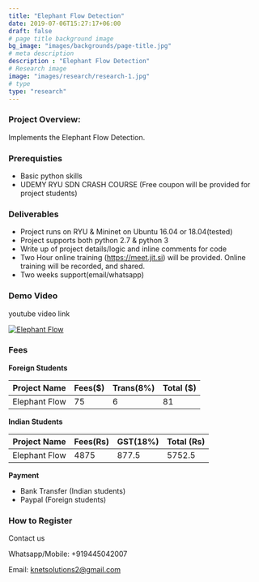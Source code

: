 ```yaml
---
title: "Elephant Flow Detection"
date: 2019-07-06T15:27:17+06:00
draft: false
# page title background image
bg_image: "images/backgrounds/page-title.jpg"
# meta description
description : "Elephant Flow Detection"
# Research image
image: "images/research/research-1.jpg"
# type
type: "research"
---
```



### Project Overview:

Implements the Elephant Flow Detection.

### Prerequisties

* Basic python skills
* UDEMY RYU SDN CRASH COURSE (Free coupon will be provided for project students)

### Deliverables	
* Project runs on RYU & Mininet on Ubuntu 16.04 or 18.04(tested)
* Project supports both python 2.7 & python 3
* Write up of project details/logic  and inline comments for code
* Two Hour online training (https://meet.jit.si) will be provided. Online training will be recorded, and  shared.
* Two weeks support(email/whatsapp)


### Demo Video

youtube video link

[![Elephant Flow ](https://img.youtube.com/vi/Fmg3ti9F7E0/0.jpg)](https://youtu.be/Fmg3ti9F7E0 "Elephant Flow ")




### Fees

**Foreign Students**

| Project Name         | Fees($) | Trans(8%) | Total ($)|
|----------------------|---------|-----------|-----------|
|Elephant Flow      | 75     |   6      | 81       |


**Indian Students**

| Project Name         | Fees(Rs) | GST(18%) | Total (Rs)|
|----------------------|---------|-----------|-----------|
|Elephant Flow      | 4875     |   877.5 |  5752.5 |

**Payment**

* Bank Transfer  (Indian students)
* Paypal (Foreign students)

### How to Register

Contact us

Whatsapp/Mobile: +919445042007

Email:  knetsolutions2@gmail.com